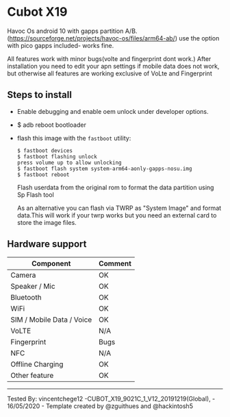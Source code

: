 # Cubot X19 
 Havoc Os android 10 with gapps partition A/B.(https://sourceforge.net/projects/havoc-os/files/arm64-ab/)
 use the option with pico gapps included- works fine.


All features work with minor bugs(volte and fingerprint dont work.)
After installation you need to edit your apn settings if mobile data does not work, but otherwise all features are working exclusive of VoLte and Fingerprint

## Steps to install

* Enable debugging and enable oem unlock under developer options.
* $ adb reboot bootloader
* flash this image with the `fastboot` utility:
    ```
    $ fastboot devices
    $ fastboot flashing unlock
    press volume up to allow unlocking
    $ fastboot flash system system-arm64-aonly-gapps-nosu.img
    $ fastboot reboot

    ```
    Flash userdata  from the original rom to format the data partition using Sp Flash tool 

    As an alternative you can flash via TWRP as "System Image" and format data.This will work if your twrp works but you need an external card to store the image files.

## Hardware support

| Component                 |      Comment                                              |
|---------------------------|-----------------------------------------------------------|
| Camera                    | OK                                                   |
| Speaker / Mic             | OK                                                   |
| Bluetooth                 | OK                                                   |
| WiFi                      | OK                                                    |
| SIM / Mobile Data / Voice | OK                                                    |
| VoLTE                     | N/A                                                    |
| Fingerprint               | Bugs                                                    |
| NFC                       | N/A                                                    |
| Offline Charging          | OK                                                   |
| Other feature             | OK                                                    |
---

Tested By: vincentchege12 -CUBOT_X19_9021C_1_V12_20191219(Global),  - 16/05/2020 - Template created by @zguithues and @hackintosh5

